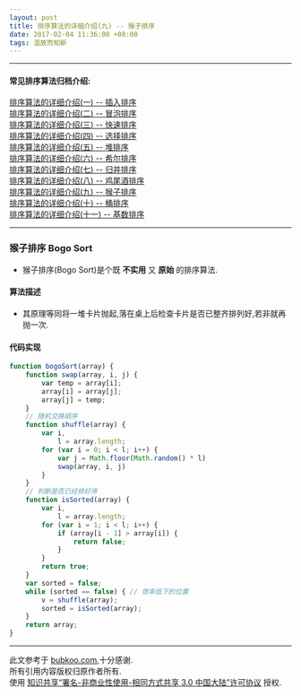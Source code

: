 ```yaml
---
layout: post
title: 排序算法的详细介绍(九) -- 猴子排序
date: 2017-02-04 11:36:00 +08:00
tags: 温故而知新
---
```


***

#### 常见排序算法归档介绍:

[排序算法的详细介绍(一) -- 插入排序][insertion_sort]  
[排序算法的详细介绍(二) -- 冒泡排序][bubble_sort]  
[排序算法的详细介绍(三) -- 快速排序][quick_sort]  
[排序算法的详细介绍(四) -- 选择排序][selection_sort]  
[排序算法的详细介绍(五) -- 堆排序][heap_sort]  
[排序算法的详细介绍(六) -- 希尔排序][shell_sort]  
[排序算法的详细介绍(七) -- 归并排序][merge_sort]  
[排序算法的详细介绍(八) -- 鸡尾酒排序][cocktail_sort]  
[排序算法的详细介绍(九) -- 猴子排序][bogo_sort]  
[排序算法的详细介绍(十) -- 桶排序][bucket_sort]  
[排序算法的详细介绍(十一) -- 基数排序][radix_sort]  

***

### 猴子排序 Bogo Sort

* 猴子排序(Bogo Sort)是个既 **不实用** 又 **原始** 的排序算法.

#### 算法描述

* 其原理等同将一堆卡片抛起,落在桌上后检查卡片是否已整齐排列好,若非就再抛一次.

#### 代码实现

```JavaScript
function bogoSort(array) {
    function swap(array, i, j) {
        var temp = array[i];
        array[i] = array[j];
        array[j] = temp;
    }
    // 随机交换顺序
    function shuffle(array) {
        var i,
            l = array.length;
        for (var i = 0; i < l; i++) {
            var j = Math.floor(Math.random() * l)
            swap(array, i, j)
        }
    }
    // 判断是否已经排好序
    function isSorted(array) {
        var i,
            l = array.length;
        for (var i = 1; i < l; i++) {
            if (array[i - 1] > array[i]) {
                return false;
            }
        }
        return true;
    }
    var sorted = false;
    while (sorted == false) { // 效率低下的位置
        v = shuffle(array);
        sorted = isSorted(array);
    }
    return array;
}
```

***

此文参考于 [bubkoo.com][bubkoo.com],十分感谢.  
所有引用内容版权归原作者所有.  
使用 [知识共享“署名-非商业性使用-相同方式共享 3.0 中国大陆”许可协议][Lisence] 授权.

[bubkoo.com]: http://bubkoo.com/2014/01/17/sort-algorithm/archives/
[Lisence]: https://creativecommons.org/licenses/by-nc-sa/3.0/cn/

[insertion_sort]: /2017/02/sort-algorithm-1-insertion-sort/ 'insertion_sort'
[bubble_sort]: /2017/02/sort-algorithm-2-bubble-sort/ 'bubble_sort'
[quick_sort]: /2017/02/sort-algorithm-3-quick-sort/ 'quick_sort'
[selection_sort]: /2017/02/sort-algorithm-4-selection-sort/ 'selection_sort'
[heap_sort]: /2017/02/sort-algorithm-5-heap-sort/ 'heap_sort'
[shell_sort]: /2017/02/sort-algorithm-6-shell-sort/ 'shell_sort'
[merge_sort]: /2017/02/sort-algorithm-7-merge-sort/ 'merge_sort'
[cocktail_sort]: /2017/02/sort-algorithm-8-cocktail-sort/ 'cocktail_sort'
[bogo_sort]: /2017/02/sort-algorithm-9-bogo-sort/ 'bogo_sort'
[bucket_sort]: /2017/02/sort-algorithm-10-bucket-sort/ 'bucket_sort'
[radix_sort]: /2017/02/sort-algorithm-11-radix-sort/ 'radix_sort'